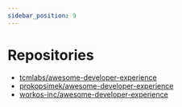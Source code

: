 ```yaml
---
sidebar_position: 9
---
```


# Repositories

- [tcmlabs/awesome-developer-experience](https://github.com/tcmlabs/awesome-developer-experience)
- [prokopsimek/awesome-developer-experience](https://github.com/prokopsimek/awesome-developer-experience)
- [workos-inc/awesome-developer-experience](https://github.com/workos-inc/awesome-developer-experience)
